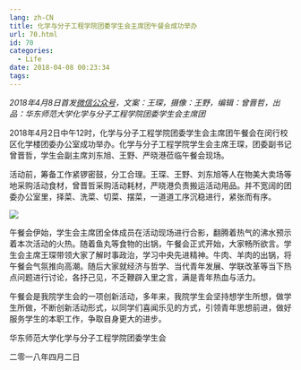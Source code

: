 ```yaml
---
lang: zh-CN
title: 化学与分子工程学院团委学生会主席团午餐会成功举办
url: 70.html
id: 70
categories:
  - Life
date: 2018-04-08 00:23:34
tags:
---
```


_2018年4月8日首发[微信公众号](https://mp.weixin.qq.com/s?__biz=MzIyMjA1MDA4MQ==&mid=2455134458&idx=1&sn=3c51cf072f1fa900bfde203764a0d98d&chksm=ff91a2b4c8e62ba2de7f07db8bb33c2837c1e88cc0f80f6ce0012048f81be34a2b65020cbe64#rd)，文案：王琛，摄像：王野，编辑：曾晋哲，出品：华东师范大学化学与分子工程学院团委学生会主席团_

2018年4月2日中午12时，化学与分子工程学院团委学生会主席团午餐会在闵行校区化学楼团委办公室成功举办。化学与分子工程学院学生会主席王琛，团委副书记曾晋哲，学生会副主席刘东旭、王野、严晓港莅临午餐会现场。
<!--more-->

活动前，筹备工作紧锣密鼓，分工合理。王琛、王野、刘东旭等人在物美大卖场等地采购活动食材，曾晋哲采购活动耗材，严晓港负责搬运活动用品。并不宽阔的团委办公室里，择菜、洗菜、切菜、摆菜，一道道工序沉稳进行，紧张而有序。

![](https://api.njzjz.win/1D0hwngpdS2fKVN7R4yWfoEMILLom-S-6)

午餐会伊始，学生会主席团全体成员在活动现场进行合影，翻腾着热气的沸水预示着本次活动的火热。随着鱼丸等食物的出锅，午餐会正式开始，大家畅所欲言。学生会主席王琛带领大家了解时事政治，学习中央先进精神。牛肉、羊肉的出锅，将午餐会气氛推向高潮。随后大家就经济与哲学、当代青年发展、学联改革等当下热点问题进行讨论，各抒己见，不乏鞭辟入里之言，满是青年热血与活力。

午餐会是我院学生会的一项创新活动，多年来，我院学生会坚持想学生所想，做学生所做，不断创新活动形式，以同学们喜闻乐见的方式，引领青年思想前进，做好服务学生的本职工作，争取自身更大的进步。

华东师范大学化学与分子工程学院团委学生会

二零一八年四月二日
